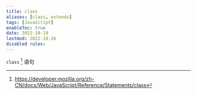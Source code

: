 ```yaml
---
title: class
aliases: [class, extends]
tags: [JavaScript]
enableToc: true
date: 2022-10-19
lastmod: 2022-10-26
disabled rules: 
---
```


`class` [^1] 语句

[^1]: <https://developer.mozilla.org/zh-CN/docs/Web/JavaScript/Reference/Statements/class>

